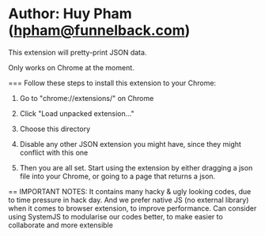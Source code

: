 Author: Huy Pham (hpham@funnelback.com)
====
This extension will pretty-print JSON data.

Only works on Chrome at the moment.

===
Follow these steps to install this extension to your Chrome:

1) Go to "chrome://extensions/" on Chrome

2) Click "Load unpacked extension..."

3) Choose this directory

4) Disable any other JSON extension you might have, since they might conflict with this one

5) Then you are all set. Start using the extension by either dragging a json file into your Chrome, or going to a page that returns a json.

==
IMPORTANT NOTES: 
It contains many hacky & ugly looking codes, due to time pressure in hack day. 
And we prefer native JS (no external library) when it comes to browser extension, to improve performance.
Can consider using SystemJS to modularise our codes better, to make easier to collaborate and more extensible
